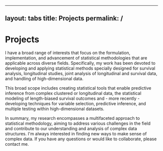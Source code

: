 
---
layout: tabs
title: Projects
permalink: /
---

# Projects

I have a broad range of interests that focus on the formulation, implementation, and advancement of statistical methodologies that are applicable across diverse fields. Specifically, my work has been devoted to developing and applying statistical methods specially designed for survival analysis, longitudinal studies, joint analysis of longitudinal and survival data, and handling of high-dimensional data.

This broad scope includes creating statistical tools that enable predictive inference from complex clustered or longitudinal data, the statistical modeling of length-biased survival outcomes and - more recently - developing techniques for variable selection, predictive inference, and multiple testing within high-dimensional datasets.

In summary, my research encompasses a multifaceted approach to statistical methodology, aiming to address various challenges in the field and contribute to our understanding and analysis of complex data structures. I'm always interested in finding new ways to make sense of complex data. If you have any questions or would like to collaborate, please contact me.